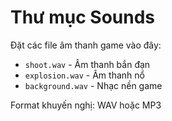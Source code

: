 # Thư mục Sounds

Đặt các file âm thanh game vào đây:

- `shoot.wav` - Âm thanh bắn đạn
- `explosion.wav` - Âm thanh nổ
- `background.wav` - Nhạc nền game

Format khuyến nghị: WAV hoặc MP3
